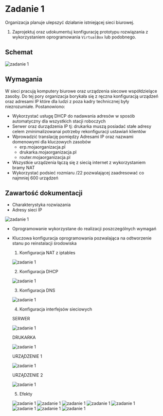 # Zadanie 1

Organizacja planuje ulepszyć działanie istniejącej sieci biurowej.

1. Zaprojektuj oraz udokumentuj konfigurację prototypu rozwiązania z wykorzystaniem oprogramowania ``VirtualBox`` lub podobnego. 

## Schemat

![zadanie 1](office.svg)

## Wymagania

W sieci pracują komputery biurowe oraz urządzenia siecowe współdzielące zasoby. Do tej pory organizacja borykała się z ręczna konfiguracją urządzeń oraz adresami IP które dla ludzi z poza kadry technicznej były niezrozumiałe. Postanowiono:

* Wykorzystać usługę DHCP do nadawania adresów w sposób automatyczny dla wszystkich stacji roboczych
* Serwer oraz durządzenia IP tj: drukarka muszą posiadać stałe adresy celem zminimalizowanai potrzeby rekonfiguracji ustawiań klientów
* Wprowadzić translację pomiędzy Adresami IP oraz nazwami domenowymi dla kluczowych zasobów
   - erp.mojaorganizacja.pl
   - drukarka.mojaorganizacja.pl
   - router.mojaorganizacja.pl
* Wszystkie urządzenia łączą się z siecią internet z wykorzystaniem bramy NAT
* Wykorzystać podsieć rozmiaru /22 pozwalającej zaadresować co najmniej 600 urządzeń

## Zawartość dokumentacji

 * Charakterystyka rozwiazania 
 * Adresy sieci IP
 
 ![zadanie 1](zdj0.png)
 
 * Oprogramowanie wykorzystane do realizacji poszczególnych wymagań
 * Kluczowa konfiguracja oprogramowania pozwalająca na odtworzenie stanu po reinstalacji środowiska
    1. Konfiguracja NAT z iptables
    
    ![zadanie 1](zdj1.png)
    
    2. Konfiguracja DHCP
    
    ![zadanie 1](zdj2.png)
    
    3. Konfiguracja DNS
    
    ![zadanie 1](zdj3.png)
    
    4. Konfiguracja interfejsów sieciowych
    
    SERWER
    
    ![zadanie 1](zdj4_1.png)
    
    DRUKARKA
    
    ![zadanie 1](zdj4_2.png)
    
    URZĄDZENIE 1
    
    ![zadanie 1](zdj4_3.png)
    
    URZĄDZENIE 2
    
    ![zadanie 1](zdj4_4.png)
    
    5. Efekty
    
    ![zadanie 1](zdj5_1.png)
    ![zadanie 1](zdj5_2.png)
    ![zadanie 1](zdj5_3.png)
    ![zadanie 1](zdj5_4.png)
    ![zadanie 1](zdj5_5.png)
    ![zadanie 1](zdj5_6.png)
    ![zadanie 1](zdj5_7.png)
    ![zadanie 1](zdj5_8.png)

